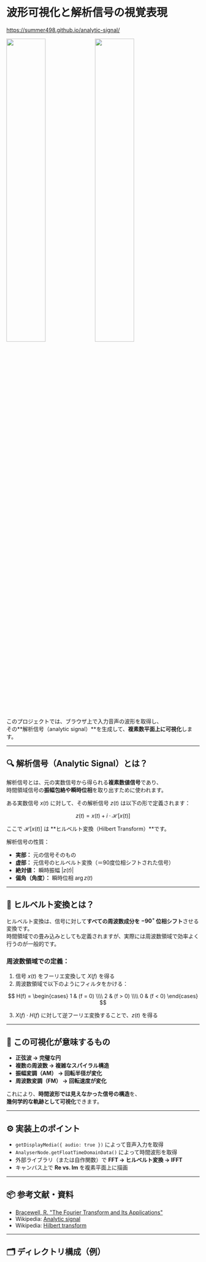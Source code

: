 # 波形可視化と解析信号の視覚表現

https://summer498.github.io/analytic-signal/

<image width="45%" src="image1.png">
<image width="45%" src="image2.png">


このプロジェクトでは、ブラウザ上で入力音声の波形を取得し、  
その**解析信号（analytic signal）**を生成して、**複素数平面上に可視化**します。

---

## 🔍 解析信号（Analytic Signal）とは？

解析信号とは、元の実数信号から得られる**複素数値信号**であり、  
時間領域信号の**振幅包絡や瞬時位相**を取り出すために使われます。

ある実数信号 $x(t)$ に対して、その解析信号 $z(t)$ は以下の形で定義されます：

$$
z(t) = x(t) + i \cdot \mathcal{H}[x(t)]
$$

ここで $\mathcal{H}[x(t)]$ は **ヒルベルト変換（Hilbert Transform）**です。

解析信号の性質：

- **実部：** 元の信号そのもの
- **虚部：** 元信号のヒルベルト変換（＝90度位相シフトされた信号）
- **絶対値：** 瞬時振幅 $|z(t)|$
- **偏角（角度）：** 瞬時位相 $\arg z(t)$

---

## 🔁 ヒルベルト変換とは？

ヒルベルト変換は、信号に対して**すべての周波数成分を $-90^\circ$ 位相シフト**させる変換です。  
時間領域での畳み込みとしても定義されますが、実際には周波数領域で効率よく行うのが一般的です。

### 周波数領域での定義：

1. 信号 $x(t)$ をフーリエ変換して $X(f)$ を得る
2. 周波数領域で以下のようにフィルタをかける：

$$
H(f) =
\begin{cases}
1 & (f = 0) \\\\
2 & (f > 0) \\\\
0 & (f < 0)
\end{cases}
$$

3. $X(f) \cdot H(f)$ に対して逆フーリエ変換することで、$z(t)$ を得る

---

## 🧭 この可視化が意味するもの

- **正弦波 → 完璧な円**  
- **複数の周波数 → 複雑なスパイラル構造**
- **振幅変調（AM） → 回転半径が変化**
- **周波数変調（FM） → 回転速度が変化**

これにより、**時間波形では見えなかった信号の構造**を、  
**幾何学的な軌跡として可視化**できます。

---

## ⚙ 実装上のポイント

- `getDisplayMedia({ audio: true })` によって音声入力を取得
- `AnalyserNode.getFloatTimeDomainData()` によって時間波形を取得
- 外部ライブラリ（または自作関数）で **FFT → ヒルベルト変換 → IFFT**
- キャンバス上で **Re vs. Im** を複素平面上に描画

---

## 📦 参考文献・資料

- [Bracewell, R. "The Fourier Transform and Its Applications"](https://web.stanford.edu/class/ee261/)
- Wikipedia: [Analytic signal](https://en.wikipedia.org/wiki/Analytic_signal)
- Wikipedia: [Hilbert transform](https://en.wikipedia.org/wiki/Hilbert_transform)

---

## 🗂 ディレクトリ構成（例）

